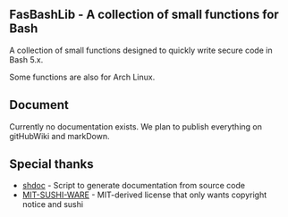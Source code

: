 ## FasBashLib - A collection of small functions for Bash

A collection of small functions designed to quickly write secure code in Bash 5.x. 

Some functions are also for Arch Linux.

## Document

Currently no documentation exists. We plan to publish everything on gitHubWiki and markDown.

## Special thanks

- [shdoc](https://github.com/reconquest/shdoc) - Script to generate documentation from source code
- [MIT-SUSHI-WARE](https://github.com/watasuke102/mit-sushi-ware) - MIT-derived license that only wants copyright notice and sushi
